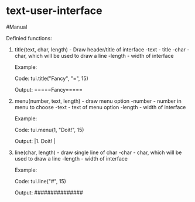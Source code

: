 # text-user-interface

#Manual

Definied functions:

1. title(text, char, length) - Draw header/title of interface
	-text - title
	-char - char, which will be used to draw a line
	-length - width of interface

	Example:

	Code:		tui.title("Fancy", "=", 15)

	Output:		=====Fancy=====



2. menu(number, text, length) - draw menu option
	-number - number in menu to choose
	-text - text of menu option
	-length - width of interface

	Example:

	Code:		tui.menu(1, "Doit!", 15)

	Output:		|1. Doit!     |



3. line(char, length) - draw single line of char
	-char - char, which will be used to draw a line
	-length - width of interface

	Example:

	Code:		tui.line("#", 15)

	Output:		###############